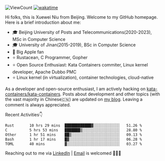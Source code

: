 ![ViewCount](https://views.whatilearened.today/views/github/<justxuewei>/<justxuewei>.svg) [![wakatime](https://wakatime.com/badge/user/018eae19-2c35-4919-be43-56bc26b446d9.svg)](https://wakatime.com/@018eae19-2c35-4919-be43-56bc26b446d9)

Hi folks, this is Xuewei Niu from Beijing. Welcome to my GitHub homepage.
Here is a brief introduction about me:

- 🎓 Beijing University of Posts and Telecommunications(2020-2023), MSc in Computer Science
- 🎓 University of Jinan(2015-2019), BSc in Computer Science
- 📱 Big Apple fan
- ⭐️ Rustacean, C Programmer, Gopher
- ⭐️ Open Source Enthusiast: Kata Containers commiter, Linux kernel developer, Apache Dubbo PMC
- ⭐ Linux kernel (in virtualization), container technologies, cloud-native

As a developer and open-source enthusiast, I am actively hacking on
[kata-containers/kata-containers](https://github.com/kata-containers/kata-containers). Posts about development and other topics
(with the vast majority in Chinese🇨🇳) are updated on [my blog](https://nxw.name). Leaving a
comment is always appreciated.

Recent Activities👇

<!--START_SECTION:waka-->

```txt
Rust       10 hrs 29 mins  ████████████▓░░░░░░░░░░░░   51.26 %
C          5 hrs 53 mins   ███████▒░░░░░░░░░░░░░░░░░   28.80 %
Other      1 hr 51 mins    ██▒░░░░░░░░░░░░░░░░░░░░░░   09.13 %
Bash       1 hr 17 mins    █▓░░░░░░░░░░░░░░░░░░░░░░░   06.28 %
TOML       40 mins         ▓░░░░░░░░░░░░░░░░░░░░░░░░   03.27 %
```

<!--END_SECTION:waka-->

Reaching out to me via [LinkedIn](https://www.linkedin.com/in/justxuewei) | [Email](mailto:justxuewei@apache.org) is welcomed 🤟🤟🤟
